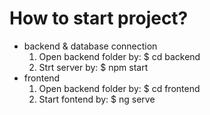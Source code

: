 # How to start project?
* backend & database connection
  1. Open backend folder by: $ cd backend
  2. Strt server by: $ npm start
* frontend 
  1. Open backend folder by: $ cd frontend
  2. Start fontend by: $ ng serve
    
